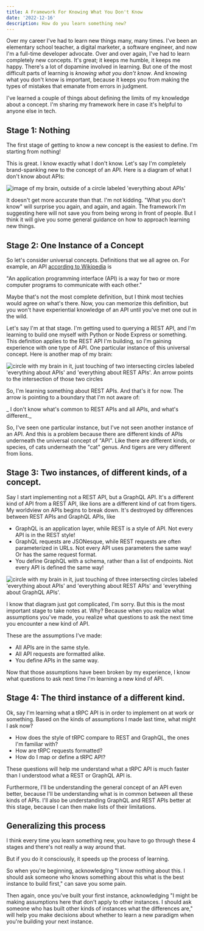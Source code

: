 ```yaml
---
title: A Framework For Knowing What You Don't Know
date: '2022-12-16'
description: How do you learn something new?
---
```


Over my career I've had to learn new things many, many times. I've been an elementary school teacher, a digital marketer, a software engineer, and now I'm a full-time developer advocate. Over and over again, I've had to learn completely new concepts. It's great; it keeps me humble, it keeps me happy. There's a lot of dopamine involved in learning. But one of the most difficult parts of learning is _knowing what you don't know_. And knowing what you don't know is important, because it keeps you from making the types of mistakes that emanate from errors in judgment.

I've learned a couple of things about defining the limits of my knowledge about a concept. I'm sharing my framework here in case it's helpful to anyone else in tech.

## Stage 1: Nothing

The first stage of getting to know a new concept is the easiest to define. I'm starting from nothing!

This is great. I know exactly what I don't know. Let's say I'm completely brand-spanking new to the concept of an API. Here is a diagram of what I don't know about APIs:

![image of my brain, outside of a circle labeled 'everything about APIs'](/assets/blog/dontknow1.png)

It doesn't get more accurate than that. I'm not kidding. "What you don't know" will surprise you again, and again, and again. The framework I'm suggesting here will not save you from being wrong in front of people. But I think it will give you some general guidance on how to approach learning new things.

## Stage 2: One Instance of a Concept

So let's consider universal concepts. Definitions that we all agree on. For example, an API [according to Wikipedia](https://en.wikipedia.org/wiki/API) is

"An application programming interface (API) is a way for two or more computer programs to communicate with each other."

Maybe that's not the most complete definition, but I think most techies would agree on what's there. Now, you can memorize this definition, but you won't have experiential knowledge of an API until you've met one out in the wild.

Let's say I'm at that stage. I'm getting used to querying a REST API, and I'm learning to build one myself with Python or Node Express or something. This definition applies to the REST API I'm building, so I'm gaining experience with one type of API. One particular instance of this universal concept. Here is another map of my brain:

![circle with my brain in it, just touching of two intersecting circles labeled 'everything about APIs' and 'everything about REST APIs'. An arrow points to the intersection of those two circles](/assets/blog/dontknow2.png)

So, I'm learning something about REST APIs. And that's it for now. The arrow is pointing to a boundary that I'm not aware of:

_ I don't know what's common to REST APIs and all APIs, and what's different._

So, I've seen one particular instance, but I've not seen another instance of an API. And this is a problem because there are different kinds of APIs underneath the universal concept of "API". Like there are different kinds, or species, of cats underneath the "cat" genus. And tigers are very different from lions.

## Stage 3: Two instances, of different kinds, of a concept.

Say I start implementing not a REST API, but a GraphQL API. It's a different kind of API from a REST API, like lions are a different kind of cat from tigers. My worldview on APIs begins to break down. It's destroyed by differences between REST APIs and GraphQL APIs, like

-   GraphQL is an application layer, while REST is a style of API. Not every API is in the REST style!
-   GraphQL requests are JSONesque, while REST requests are often parameterized in URLs. Not every API uses parameters the same way! Or has the same request format.
-   You define GraphQL with a schema, rather than a list of endpoints. Not every API is defined the same way!

![circle with my brain in it, just touching of three intersecting circles labeled 'everything about APIs' and 'everything about REST APIs' and 'everything about GraphQL APIs'.](/assets/blog/dontknow3.png)

I know that diagram just got complicated, I'm sorry. But this is the most important stage to take notes at. Why? Because when you realize what assumptions you've made, you realize what questions to ask the next time you encounter a new kind of API.

These are the assumptions I've made:

-   All APIs are in the same style.
-   All API requests are formatted alike.
-   You define APIs in the same way.

Now that those assumptions have been broken by my experience, I know what questions to ask next time I'm learning a new kind of API.

## Stage 4: The third instance of a different kind.

Ok, say I'm learning what a tRPC API is in order to implement on at work or something. Based on the kinds of assumptions I made last time, what might I ask now?

-   How does the style of tRPC compare to REST and GraphQL, the ones I'm familiar with?
-   How are tRPC requests formatted?
-   How do I map or define a tRPC API?

These questions will help me understand what a tRPC API is much faster than I understood what a REST or GraphQL API is.

Furthermore, I'll be understanding the general concept of an API even better, because I'll be understanding what is in common between all these kinds of APIs. I'll also be understanding GraphQL and REST APIs better at this stage, because I can then make lists of their limitations.

## Generalizing this process

I think every time you learn something new, you have to go through these 4 stages and there's not really a way around that.

But if you do it consciously, it speeds up the process of learning.

So when you're beginning, acknowledging "I know nothing about this. I should ask someone who knows something about this what is the best instance to build first," can save you some pain.

Then again, once you've built your first instance, acknowledging "I might be making assumptions here that don't apply to other instances. I should ask someone who has built other kinds of instances what the differences are," will help you make decisions about whether to learn a new paradigm when you're building your next instance.